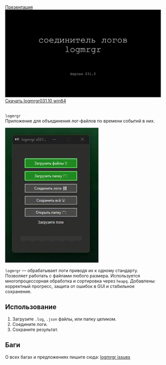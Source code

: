 [Презентация](https://github.com/ashtray01/logmrgr/blob/main/logmrgr031.5.pptx)<br>
![logmrgr](logmrgr031.5_presentation.gif)
[Скачать logmrgr031.10 win64](https://github.com/ashtray01/logmrgr/releases/download/031.8/logmrgr031.10.zip)

</br>`logmrgr`
</br>Приложение для объединения лог-файлов по времени событий в них.

![logmrgr](https://github.com/ashtray01/logmrgr/blob/main/logmrgr031.10.gif)

`logmrgr` — обрабатывает логи приводя их к одному стандарту. Позволяет работать с файлами любого размера. Используется многопроцессорная обработка и сортировка через `heapq`. Добавлены: корректный прогресс, защита от ошибок в GUI и стабильное сохранение.

## Использование
1. Загрузите `.log`, `.json` файлы, или папку целиком.
2. Соедините логи.
3. Сохраните результат.

## Баги
О всех багах и предложениях пишите сюда:
[logmrgr issues](https://github.com/ashtray01/logmrgr/issues)
